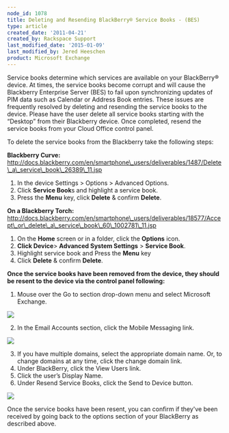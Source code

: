 ```yaml
---
node_id: 1078
title: Deleting and Resending BlackBerry® Service Books - (BES)
type: article
created_date: '2011-04-21'
created_by: Rackspace Support
last_modified_date: '2015-01-09'
last_modified_by: Jered Heeschen
product: Microsoft Exchange
---
```


<span><span><span></span></span></span>

<span><span><span><span>Service books determine which services are
available on your BlackBerry&reg; device.  At times, the service books
become corrupt and will cause the Blackberry Enterprise Server (BES) to
fail upon synchronizing updates of PIM data such as Calendar or Address
Book entries. These issues are frequently resolved by deleting and
resending the service books to the device.  Please have the user delete
all service books starting with the &ldquo;Desktop&rdquo; from their Blackberry
device. Once completed, resend the service books from your Cloud Office
control panel</span><span>.</span></span></span></span>

<span><span><span><span>To delete the service books from the Blackberry
take the following steps:</span></span></span></span>

<span>**Blackberry Curve:**
http://docs.blackberry.com/en/smartphone\_users/deliverables/1487/Delete\_a\_service\_book\_26389\_11.jsp</span>

1.  <span><span><span>In the device Settings &gt; Options &gt;
    Advanced Options.</span></span></span>
2.  <span><span><span>Click **Service Book**s and highlight a
    service book.</span></span></span>
3.  <span><span><span>Press the **Menu** key, click **Delete** & confirm
    **Delete**.</span></span></span>



<span><span>**On a Blackberry Torch:**
http://docs.blackberry.com/en/smartphone\_users/deliverables/18577/Accept\_or\_delete\_a\_service\_book\_60\_1002781\_11.jsp</span></span>

1.  <span><span>On the **Home** screen or in a folder, click the
    **Options** icon.</span></span>
2.  <span><span>**Click Device**&gt; **Advanced System Settings** &gt;
    **Service Book**.</span></span>
3.  <span><span>Highlight service book and Press the **Menu**
    key</span></span>
4.  <span><span>Click **Delete** & confirm **Delete**. </span></span>



<span><span>**Once the service books have been removed from the device,
they should be resent to the device via the control panel
following:**</span></span>

1.  <span><span>Mouse over the Go to section drop-down menu and select
    Microsoft Exchange. </span></span>

![](http://c616663.r63.cf2.rackcdn.com/eaDeleting&ResendingBBServiceBooks1.png)



2.  <span><span>In the Email Accounts section, click the Mobile
    Messaging link.</span></span>

![](http://c616663.r63.cf2.rackcdn.com/eaDeleting&ResendingBBServiceBooks2.png)

3.  <span><span>If you have multiple domains, select the appropriate
    domain name. Or, to change domains at any time, click the change
    domain link.</span></span>
4.  Under BlackBerry, click the View Users link.
5.  Click the user&rsquo;s Display Name.
6.  Under Resend Service Books, click the Send to Device button.

![](http://c616663.r63.cf2.rackcdn.com/eaDeleting&ResendingBBServiceBooks3.png)

<span><span><span>Once the service books have been resent, you can
confirm if they've been received by going back to the options section of
your BlackBerry as described above.</span></span></span>

